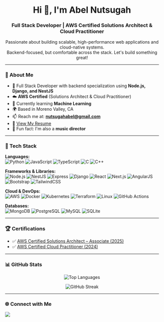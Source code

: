 <h1 align="center">Hi 👋, I'm Abel Nutsugah</h1>
<h3 align="center">Full Stack Developer | AWS Certified Solutions Architect & Cloud Practitioner</h3>

<p align="center">
  Passionate about building scalable, high-performance web applications and cloud-native systems.<br>
  Backend-focused, but comfortable across the stack. Let's build something great!
</p>

---

### 🚀 About Me

- 💼 Full Stack Developer with backend specialization using **Node.js, Django, and NestJS**
- ☁️ **AWS Certified** (Solutions Architect & Cloud Practitioner)
- 🧠 Currently learning **Machine Learning**
- 🌍 Based in Moreno Valley, CA
- 📫 Reach me at: **nutsugahabel@gmail.com**
- 📄 [View My Resume](https://standardresume.co/r/dW8f1SimQMzfeY6BkG0T3)
- 🎵 Fun fact: I'm also a **music director**

---

### 🧰 Tech Stack

**Languages:**  
![Python](https://img.shields.io/badge/Python-3776AB?style=flat&logo=python&logoColor=white)
![JavaScript](https://img.shields.io/badge/JavaScript-F7DF1E?style=flat&logo=javascript&logoColor=black)
![TypeScript](https://img.shields.io/badge/TypeScript-3178C6?style=flat&logo=typescript&logoColor=white)
![C](https://img.shields.io/badge/C-00599C?style=flat&logo=c&logoColor=white)
![C++](https://img.shields.io/badge/C++-00599C?style=flat&logo=cplusplus&logoColor=white)

**Frameworks & Libraries:**  
![Node.js](https://img.shields.io/badge/Node.js-339933?style=flat&logo=node.js&logoColor=white)
![NestJS](https://img.shields.io/badge/NestJS-E0234E?style=flat&logo=nestjs&logoColor=white)
![Express](https://img.shields.io/badge/Express-000000?style=flat&logo=express&logoColor=white)
![Django](https://img.shields.io/badge/Django-092E20?style=flat&logo=django&logoColor=white)
![React](https://img.shields.io/badge/React-61DAFB?style=flat&logo=react&logoColor=black)
![Next.js](https://img.shields.io/badge/Next.js-000000?style=flat&logo=next.js&logoColor=white)
![AngularJS](https://img.shields.io/badge/AngularJS-E23237?style=flat&logo=angularjs&logoColor=white)
![Bootstrap](https://img.shields.io/badge/Bootstrap-7952B3?style=flat&logo=bootstrap&logoColor=white)
![TailwindCSS](https://img.shields.io/badge/TailwindCSS-06B6D4?style=flat&logo=tailwind-css&logoColor=white)

**Cloud & DevOps:**  
![AWS](https://img.shields.io/badge/AWS-232F3E?style=flat&logo=amazon-aws&logoColor=white)
![Docker](https://img.shields.io/badge/Docker-2496ED?style=flat&logo=docker&logoColor=white)
![Kubernetes](https://img.shields.io/badge/Kubernetes-326CE5?style=flat&logo=kubernetes&logoColor=white)
![Terraform](https://img.shields.io/badge/Terraform-623CE4?style=flat&logo=terraform&logoColor=white)
![Linux](https://img.shields.io/badge/Linux-FCC624?style=flat&logo=linux&logoColor=black)
![GitHub Actions](https://img.shields.io/badge/GitHub%20Actions-2088FF?style=flat&logo=github-actions&logoColor=white)

**Databases:**  
![MongoDB](https://img.shields.io/badge/MongoDB-47A248?style=flat&logo=mongodb&logoColor=white)
![PostgreSQL](https://img.shields.io/badge/PostgreSQL-4169E1?style=flat&logo=postgresql&logoColor=white)
![MySQL](https://img.shields.io/badge/MySQL-4479A1?style=flat&logo=mysql&logoColor=white)
![SQLite](https://img.shields.io/badge/SQLite-003B57?style=flat&logo=sqlite&logoColor=white)

---

### 🏆 Certifications

- ✅ [AWS Certified Solutions Architect – Associate (2025)](https://cp.certmetrics.com/amazon/en/public/verify/credential/930736efcfe4417785a297f5431df91d)
- ✅ [AWS Certified Cloud Practitioner (2024)](https://cp.certmetrics.com/amazon/en/public/verify/credential/665253e77d784696942168fef448e1e4)

---

### 📊 GitHub Stats

<p align="center">
  <img src="https://github-readme-stats.vercel.app/api/top-langs/?username=bigmanabel&layout=compact&theme=default" alt="Top Languages" />
</p>
<p align="center">
  <img src="https://github-readme-streak-stats.herokuapp.com/?user=bigmanabel&theme=default" alt="GitHub Streak" />
</p>

---

### 🌐 Connect with Me

<a href="https://www.linkedin.com/in/abel-nutsugah" target="_blank">
  <img src="https://img.shields.io/badge/LinkedIn-blue?logo=linkedin&style=flat&logoColor=white" />
</a>
